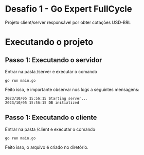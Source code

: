 # Desafio 1 - Go Expert FullCycle

Projeto client/server responsável por obter cotações USD-BRL

# Executando o projeto
## Passo 1: Executando o servidor

Entrar na pasta /server e executar o comando

```
go run main.go
```

Feito isso, é importante observar nos logs a seguintes mensagens: 
```
2023/10/05 15:56:15 Starting server...
2023/10/05 15:56:15 DB initialized
```

## Passo 1: Executando o cliente
Entrar na pasta /client e executar o comando

```
go run main.go
```
Feito isso, o arquivo é criado no diretório.


